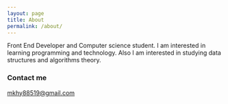 ```yaml
---
layout: page
title: About
permalink: /about/
---
```

Front End Developer and Computer science student. I am interested in learning programming and technology. Also I am interested in studying data structures and algorithms theory. 

### Contact me

[mkhy88519@gmail.com](mailto:email@domain.com)
